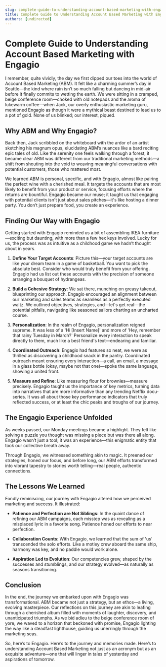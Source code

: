 ```yaml
---
slug: complete-guide-to-understanding-account-based-marketing-with-engagio
title: Complete Guide to Understanding Account Based Marketing with Engagio
authors: [undirected]
---
```



# Complete Guide to Understanding Account Based Marketing with Engagio

I remember, quite vividly, the day we first dipped our toes into the world of Account Based Marketing (ABM). It felt like a charming summer’s day in Seattle—the kind where rain isn’t so much falling but dancing in mid-air before it finally commits to wetting the earth. We were sitting in a cramped, beige conference room—choked with old notepads and the aroma of lukewarm coffee—when Jack, our overly enthusiastic marketing guru, mentioned Engagio as though it were a mythical beast destined to lead us to a pot of gold. None of us blinked; our interest, piqued.

## Why ABM and Why Engagio?

Back then, Jack scribbled on the whiteboard with the ardor of an artist sketching his magnum opus, elucidating ABM’s nuances like a bard reciting epic tales of old. Like the serenity one feels walking through a forest, it became clear ABM was different from our traditional marketing methods—a shift from shouting into the void to weaving meaningful conversations with potential customers, those who mattered most.

We learned ABM is personal, specific, and with Engagio, almost like pairing the perfect wine with a cherished meal. It targets the accounts that are most likely to benefit from your product or service, focusing efforts where the returns are bountiful. Engagio became our muse; it taught us that engaging with potential clients isn't just about sales pitches—it's like hosting a dinner party. You don’t just prepare food, you create an experience.

## Finding Our Way with Engagio

Getting started with Engagio reminded us a bit of assembling IKEA furniture—exciting but daunting, with more than a few hex keys involved. Lucky for us, the process was as intuitive as a childhood game we hadn’t thought about in years. 

1. **Define Your Target Accounts**: Picture this—your target accounts are like your dream team in a game of basketball. You want to pick the absolute best. Consider who would truly benefit from your offering. Engagio had us list out these accounts with the precision of someone arranging a bouquet of hydrangeas.

2. **Build a Cohesive Strategy**: We sat there, munching on greasy takeout, blueprinting our approach. Engagio encouraged an alignment between our marketing and sales teams as seamless as a perfectly executed waltz. We outlined objectives, strategies, and—let's get real—the potential pitfalls, navigating like seasoned sailors charting an uncharted course.

3. **Personalization**: In the realm of Engagio, personalization reigned supreme. It was less of a 'Hi [Insert Name]' and more of 'Hey, remember that rainy Tuesday in March?' Personalize every interaction to speak directly to them, much like a best friend's text—endearing and familiar.

4. **Coordinated Outreach**: Engagio had features so neat, we were as thrilled as discovering a childhood snack in the pantry. Coordinated outreach meant ensuring every interaction—a call, an email, a message in a glass bottle (okay, maybe not that one)—spoke the same language, showing a united front. 

5. **Measure and Refine**: Like measuring flour for brownies—measure precisely. Engagio taught us the importance of key metrics, turning data into narratives that are more informative than any trending Netflix docu-series. It was all about those key performance indicators that truly reflected success, or at least the chic peaks and troughs of our journey.

## The Engagio Experience Unfolded

As weeks passed, our Monday meetings became a highlight. They felt like solving a puzzle you thought was missing a piece but was there all along. Engagio wasn’t just a tool; it was an experience—this enigmatic entity that took our collective breath away.

Through Engagio, we witnessed something akin to magic. It preened our strategies, honed our focus, and before long, our ABM efforts transformed into vibrant tapestry to stories worth telling—real people, authentic connections.

## The Lessons We Learned

Fondly reminiscing, our journey with Engagio altered how we perceived marketing and success. It illustrated:

- **Patience and Perfection are Not Siblings**: In the quaint dance of refining our ABM campaigns, each misstep was as revealing as a misplaced lyric in a favorite song. Patience honed our efforts to near perfection.
  
- **Collaboration Counts**: With Engagio, we learned that the sum of 'us' transcended the solo efforts. Like a motley crew aboard the same ship, harmony was key, and no paddle would work alone.
  
- **Aspiration Led to Evolution**: Our competencies grew, shaped by the successes and stumblings, and our strategy evolved—as naturally as seasons transitioning.

## Conclusion

In the end, the journey we embarked upon with Engagio was transformational. ABM became not just a strategy, but an ethos—a living, evolving masterpiece. Our reflections on this journey are akin to leafing through a cherished album filled with moments of laughter, discovery, and unanticipated triumphs. As we bid adieu to the beige conference room of yore, we waved to a horizon that beckoned with promise, Engagio lighting the way like a steadfast lighthouse, guiding us unerringly through the marketing seas.

So, here’s to Engagio. Here’s to the journey and memories made. Here’s to understanding Account Based Marketing not just as an acronym but as an exquisite adventure—one that will linger in tales of yesterday and aspirations of tomorrow.